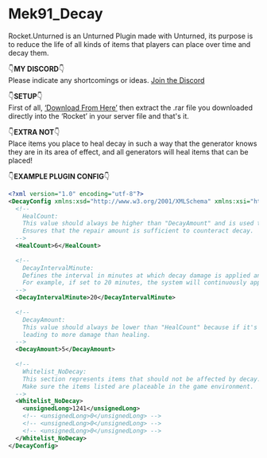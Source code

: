 # Mek91_Decay
Rocket.Unturned is an Unturned Plugin made with Unturned, its purpose is to reduce the life of all kinds of items that players can place over time and decay them.

👇**MY DISCORD**👇  
Please indicate any shortcomings or ideas. [Join the Discord](https://discord.gg/Fc3UjkUK5T)

👇**SETUP**👇  
First of all, [‘Download From Here’](https://github.com/Mek91/Mek91_Decay/releases/download/mek91_decay.v1.0.0.0/Mek91_Decay.Version1.0.0.0.rar) then extract the .rar file you downloaded directly into the ‘Rocket’ in your server file and that's it.

👇**EXTRA NOT**👇   
Place items you place to heal decay in such a way that the generator knows they are in its area of effect, and all generators will heal items that can be placed!

👇**EXAMPLE PLUGIN CONFIG**👇
```xml
<?xml version="1.0" encoding="utf-8"?>
<DecayConfig xmlns:xsd="http://www.w3.org/2001/XMLSchema" xmlns:xsi="http://www.w3.org/2001/XMLSchema-instance">
  <!-- 
    HealCount: 
    This value should always be higher than "DecayAmount" and is used to increase the health of placeable items.
    Ensures that the repair amount is sufficient to counteract decay.
  -->
  <HealCount>6</HealCount> 
  
  <!-- 
    DecayIntervalMinute: 
    Defines the interval in minutes at which decay damage is applied and repaired, resulting in ongoing decay effects. 
    For example, if set to 20 minutes, the system will continuously apply decay damage and repair within this interval.
  -->
  <DecayIntervalMinute>20</DecayIntervalMinute>
  
  <!-- 
    DecayAmount: 
    This value should always be lower than "HealCount" because if it's higher, the healing effect might be insufficient,
    leading to more damage than healing.
  -->
  <DecayAmount>5</DecayAmount>
  
  <!-- 
    Whitelist_NoDecay: 
    This section represents items that should not be affected by decay. List items here to ensure they are not damaged by decay,
    Make sure the items listed are placeable in the game environment.
  -->
  <Whitelist_NoDecay>
    <unsignedLong>1241</unsignedLong>
    <!-- <unsignedLong>0</unsignedLong> -->
    <!-- <unsignedLong>0</unsignedLong> -->
    <!-- <unsignedLong>0</unsignedLong> -->
  </Whitelist_NoDecay>
</DecayConfig>

```
